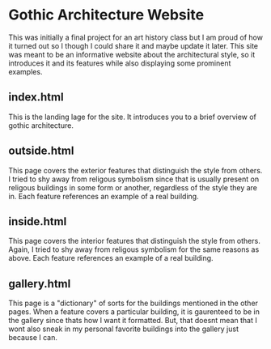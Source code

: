 # Gothic Architecture Website

This was initially a final project for an art history class but I am proud of how it turned out so I though I could share it and maybe update it later. This site was meant to be an informative website about the architectural style, so it introduces it and its features while also displaying some prominent examples.

## index.html
This is the landing lage for the site. It introduces you to a brief overview of gothic architecture.

## outside.html
This page covers the exterior features that distinguish the style from others. I tried to shy away from religous symbolism since that is usually present on religous buildings in some form or another, regardless of the style they are in. Each feature references an example of a real building.

## inside.html
This page covers the interior features that distinguish the style from others. Again, I tried to shy away from religous symbolism for the same reasons as above. Each feature references an example of a real building.

## gallery.html
This page is a "dictionary" of sorts for the buildings mentioned in the other pages. When a feature covers a particular building, it is gaurenteed to be in the gallery since thats how I want it formatted. But, that doesnt mean that I wont also sneak in my personal favorite buildings into the gallery just because I can.